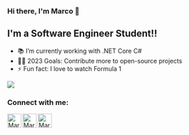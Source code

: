 ### Hi there, I'm Marco 👋

## I'm a Software Engineer Student!!

- 📚 I’m currently working with .NET Core C#
- 👨‍🎓 2023 Goals: Contribute more to open-source projects
- ⚡ Fun fact: I love to watch Formula 1

<a href="https://github.com/MarcoBorgess/">
  <img align="center" src="https://github-readme-stats.vercel.app/api?username=MarcoBorgess&count_private=true&show_icons=true&theme=merko&include_all_commits=true" />
</a>

### Connect with me:

[<img align="left" alt="MarcoBorgess | Gmail" width="32px" src="https://www.svgrepo.com/show/331240/mail.svg" />][gmail]
[<img align="left" alt="MarcoBorgess | LinkedIn" width="32px" src="https://www.svgrepo.com/show/138936/linkedin.svg" />][linkedin]
[<img align="left" alt="MarcoBorgess | Instagram" width="32px" src="https://www.svgrepo.com/show/134478/instagram.svg" />][instagram]

[gmail]: mailto:socialmrco@gmail.com
[instagram]: https://instagram.com/maarcoborges/
[linkedin]: https://linkedin.com/in/marcoborgess/
